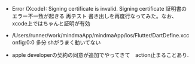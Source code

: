 - Error (Xcode): Signing certificate is invalid. Signing certificate
証明書のエラー不一致が起きる
再テスト 書き出しを再度行なってみた。なお、xcode上ではちゃんと証明が有効

- /Users/runner/work/mindmaApp/mindmaApp/ios/Flutter/DartDefine.xcconfig:0:0
多分 shがうまく動いてない

- apple developerの契約の同意が追加でやってきて　action止まることあり.

